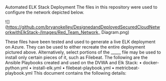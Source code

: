 Automated ELK Stack Deployment
The files in this repository were used to configure the network depicted below.

![](https://github.com/bryanokelley/DesignedandDeployedSecuredCloudNetworkwithElkStack-/Images/Red_Team_Network_ Diagram.png)

These files have been tested and used to generate a live ELK deployment on Azure. They can be used to either recreate the entire deployment pictured above. Alternatively, select portions of the _____ file may be used to install only certain pieces of it, such as Filebeat.
The following are the Ansible Playbooks created and used on the DVWA and Elk Stack:
•	docker-python.yml
•	install-elk.yml
•	filebeat-playbook.yml
•	metricbeat-playbook.yml
This document contains the following details:
